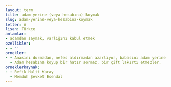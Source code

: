 ```yaml
---
layout: term
title: adam yerine (veya hesabına) koymak
slug: adam-yerine-veya-hesabina-koymak
letter: A
lisan: Türkçe
anlamlar:
- adamdan saymak, varlığını kabul etmek
ozellikler:
- - ''
ornekler:
- - Anasını durmadan, nefes aldırmadan azarlıyor, babasını adam yerine koymuyor, ağzını açarken susturuyordu.
  - Adam hesabına koyup bir hatır sormaz, bir çift lakırtı etmezler.
orneklerkaynak:
- - Refik Halit Karay
  - Memduh Şevket Esendal
---
```

